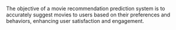  The objective of a movie recommendation prediction system is to accurately suggest movies to users based on their preferences and behaviors, enhancing user satisfaction and engagement.
